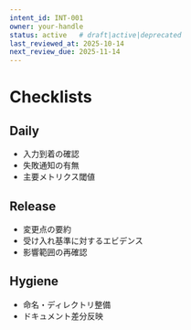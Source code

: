 ```yaml
---
intent_id: INT-001
owner: your-handle
status: active   # draft|active|deprecated
last_reviewed_at: 2025-10-14
next_review_due: 2025-11-14
---
```


# Checklists

## Daily

- 入力到着の確認
- 失敗通知の有無
- 主要メトリクス閾値

## Release

- 変更点の要約
- 受け入れ基準に対するエビデンス
- 影響範囲の再確認

## Hygiene

- 命名・ディレクトリ整備
- ドキュメント差分反映
